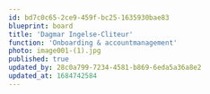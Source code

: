 ```yaml
---
id: bd7c0c65-2ce9-459f-bc25-1635930bae83
blueprint: board
title: 'Dagmar Ingelse-Cliteur'
function: 'Onboarding & accountmanagement'
photo: image001-(1).jpg
published: true
updated_by: 28c0a799-7234-4581-b869-6eda5a36a8e2
updated_at: 1684742584
---
```

